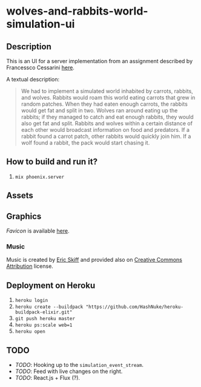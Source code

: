 # wolves-and-rabbits-world-simulation-ui

## Description

This is an UI for a server implementation from an assignment described by Francessco Cessarini [here](http://www.youtube.com/watch?v=d5G3P2iosmA).

A textual description:

> We had to implement a simulated world inhabited by carrots, rabbits, and wolves. Rabbits would roam this world eating carrots that grew in random patches. When they had eaten enough carrots, the rabbits would get fat and split in two. Wolves ran around eating up the rabbits; if they managed to catch and eat enough rabbits, they would also get fat and split. Rabbits and wolves within a certain distance of each other would broadcast information on food and predators. If a rabbit found a carrot patch, other rabbits would quickly join him. If a wolf found a rabbit, the pack would start chasing it.

## How to build and run it?

1. `mix phoenix.server`

## Assets

## Graphics

*Favicon* is available [here](http://www.favicon.cc/?action=icon&file_id=719881).

### Music

Music is created by [Eric Skiff](http://ericskiff.com/music/) and provided also on [Creative Commons Attribution](http://creativecommons.org/licenses/by/3.0/) license.

## Deployment on Heroku

1. `heroku login`
2. `heroku create --buildpack "https://github.com/HashNuke/heroku-buildpack-elixir.git"`
3. `git push heroku master`
4. `heroku ps:scale web=1`
5. `heroku open`

## TODO

- *TODO*: Hooking up to the `simulation_event_stream`.
- *TODO*: Feed with live changes on the right.
- *TODO*: React.js + Flux (?).
